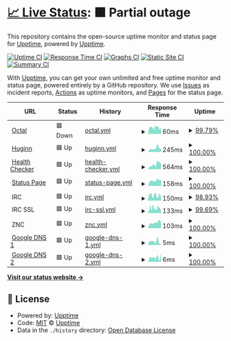 # [📈 Live Status](https://status.spacespacespacetime.dev): <!--live status--> **🟧 Partial outage**

This repository contains the open-source uptime monitor and status page for [Upptime](https://upptime.js.org), powered by [Upptime](https://github.com/upptime/upptime).

[![Uptime CI](https://github.com/adamus1red/status-checks/workflows/Uptime%20CI/badge.svg)](https://github.com/adamus1red/status-checks/actions?query=workflow%3A%22Uptime+CI%22)
[![Response Time CI](https://github.com/adamus1red/status-checks/workflows/Response%20Time%20CI/badge.svg)](https://github.com/adamus1red/status-checks/actions?query=workflow%3A%22Response+Time+CI%22)
[![Graphs CI](https://github.com/adamus1red/status-checks/workflows/Graphs%20CI/badge.svg)](https://github.com/adamus1red/status-checks/actions?query=workflow%3A%22Graphs+CI%22)
[![Static Site CI](https://github.com/adamus1red/status-checks/workflows/Static%20Site%20CI/badge.svg)](https://github.com/adamus1red/status-checks/actions?query=workflow%3A%22Static+Site+CI%22)
[![Summary CI](https://github.com/adamus1red/status-checks/workflows/Summary%20CI/badge.svg)](https://github.com/adamus1red/status-checks/actions?query=workflow%3A%22Summary+CI%22)

With [Upptime](https://upptime.js.org), you can get your own unlimited and free uptime monitor and status page, powered entirely by a GitHub repository. We use [Issues](https://github.com/upptime/upptime/issues) as incident reports, [Actions](https://github.com/adamus1red/status-checks/actions) as uptime monitors, and [Pages](https://status.spacespacespacetime.dev) for the status page.

<!--start: status pages-->
<!-- This summary is generated by Upptime (https://github.com/upptime/upptime) -->
<!-- Do not edit this manually, your changes will be overwritten -->
<!-- prettier-ignore -->
| URL | Status | History | Response Time | Uptime |
| --- | ------ | ------- | ------------- | ------ |
| <img alt="" src="https://icons.duckduckgo.com/ip3/octal.xyz.ico" height="13"> [Octal](https://octal.xyz) | 🟥 Down | [octal.yml](https://github.com/adamus1red/status-checks/commits/HEAD/history/octal.yml) | <details><summary><img alt="Response time graph" src="./graphs/octal/response-time-week.png" height="20"> 60ms</summary><br><a href="https://status.spacespacespacetime.dev/history/octal"><img alt="Response time 95" src="https://img.shields.io/endpoint?url=https%3A%2F%2Fraw.githubusercontent.com%2Fadamus1red%2Fstatus-checks%2FHEAD%2Fapi%2Foctal%2Fresponse-time.json"></a><br><a href="https://status.spacespacespacetime.dev/history/octal"><img alt="24-hour response time 67" src="https://img.shields.io/endpoint?url=https%3A%2F%2Fraw.githubusercontent.com%2Fadamus1red%2Fstatus-checks%2FHEAD%2Fapi%2Foctal%2Fresponse-time-day.json"></a><br><a href="https://status.spacespacespacetime.dev/history/octal"><img alt="7-day response time 60" src="https://img.shields.io/endpoint?url=https%3A%2F%2Fraw.githubusercontent.com%2Fadamus1red%2Fstatus-checks%2FHEAD%2Fapi%2Foctal%2Fresponse-time-week.json"></a><br><a href="https://status.spacespacespacetime.dev/history/octal"><img alt="30-day response time 76" src="https://img.shields.io/endpoint?url=https%3A%2F%2Fraw.githubusercontent.com%2Fadamus1red%2Fstatus-checks%2FHEAD%2Fapi%2Foctal%2Fresponse-time-month.json"></a><br><a href="https://status.spacespacespacetime.dev/history/octal"><img alt="1-year response time 93" src="https://img.shields.io/endpoint?url=https%3A%2F%2Fraw.githubusercontent.com%2Fadamus1red%2Fstatus-checks%2FHEAD%2Fapi%2Foctal%2Fresponse-time-year.json"></a></details> | <details><summary><a href="https://status.spacespacespacetime.dev/history/octal">99.79%</a></summary><a href="https://status.spacespacespacetime.dev/history/octal"><img alt="All-time uptime 100.00%" src="https://img.shields.io/endpoint?url=https%3A%2F%2Fraw.githubusercontent.com%2Fadamus1red%2Fstatus-checks%2FHEAD%2Fapi%2Foctal%2Fuptime.json"></a><br><a href="https://status.spacespacespacetime.dev/history/octal"><img alt="24-hour uptime 98.52%" src="https://img.shields.io/endpoint?url=https%3A%2F%2Fraw.githubusercontent.com%2Fadamus1red%2Fstatus-checks%2FHEAD%2Fapi%2Foctal%2Fuptime-day.json"></a><br><a href="https://status.spacespacespacetime.dev/history/octal"><img alt="7-day uptime 99.79%" src="https://img.shields.io/endpoint?url=https%3A%2F%2Fraw.githubusercontent.com%2Fadamus1red%2Fstatus-checks%2FHEAD%2Fapi%2Foctal%2Fuptime-week.json"></a><br><a href="https://status.spacespacespacetime.dev/history/octal"><img alt="30-day uptime 99.95%" src="https://img.shields.io/endpoint?url=https%3A%2F%2Fraw.githubusercontent.com%2Fadamus1red%2Fstatus-checks%2FHEAD%2Fapi%2Foctal%2Fuptime-month.json"></a><br><a href="https://status.spacespacespacetime.dev/history/octal"><img alt="1-year uptime 100.00%" src="https://img.shields.io/endpoint?url=https%3A%2F%2Fraw.githubusercontent.com%2Fadamus1red%2Fstatus-checks%2FHEAD%2Fapi%2Foctal%2Fuptime-year.json"></a></details>
| <img alt="" src="https://icons.duckduckgo.com/ip3/huginn.octal.xyz.ico" height="13"> [Huginn](https://huginn.octal.xyz/) | 🟩 Up | [huginn.yml](https://github.com/adamus1red/status-checks/commits/HEAD/history/huginn.yml) | <details><summary><img alt="Response time graph" src="./graphs/huginn/response-time-week.png" height="20"> 245ms</summary><br><a href="https://status.spacespacespacetime.dev/history/huginn"><img alt="Response time 454" src="https://img.shields.io/endpoint?url=https%3A%2F%2Fraw.githubusercontent.com%2Fadamus1red%2Fstatus-checks%2FHEAD%2Fapi%2Fhuginn%2Fresponse-time.json"></a><br><a href="https://status.spacespacespacetime.dev/history/huginn"><img alt="24-hour response time 196" src="https://img.shields.io/endpoint?url=https%3A%2F%2Fraw.githubusercontent.com%2Fadamus1red%2Fstatus-checks%2FHEAD%2Fapi%2Fhuginn%2Fresponse-time-day.json"></a><br><a href="https://status.spacespacespacetime.dev/history/huginn"><img alt="7-day response time 245" src="https://img.shields.io/endpoint?url=https%3A%2F%2Fraw.githubusercontent.com%2Fadamus1red%2Fstatus-checks%2FHEAD%2Fapi%2Fhuginn%2Fresponse-time-week.json"></a><br><a href="https://status.spacespacespacetime.dev/history/huginn"><img alt="30-day response time 274" src="https://img.shields.io/endpoint?url=https%3A%2F%2Fraw.githubusercontent.com%2Fadamus1red%2Fstatus-checks%2FHEAD%2Fapi%2Fhuginn%2Fresponse-time-month.json"></a><br><a href="https://status.spacespacespacetime.dev/history/huginn"><img alt="1-year response time 327" src="https://img.shields.io/endpoint?url=https%3A%2F%2Fraw.githubusercontent.com%2Fadamus1red%2Fstatus-checks%2FHEAD%2Fapi%2Fhuginn%2Fresponse-time-year.json"></a></details> | <details><summary><a href="https://status.spacespacespacetime.dev/history/huginn">100.00%</a></summary><a href="https://status.spacespacespacetime.dev/history/huginn"><img alt="All-time uptime 98.45%" src="https://img.shields.io/endpoint?url=https%3A%2F%2Fraw.githubusercontent.com%2Fadamus1red%2Fstatus-checks%2FHEAD%2Fapi%2Fhuginn%2Fuptime.json"></a><br><a href="https://status.spacespacespacetime.dev/history/huginn"><img alt="24-hour uptime 100.00%" src="https://img.shields.io/endpoint?url=https%3A%2F%2Fraw.githubusercontent.com%2Fadamus1red%2Fstatus-checks%2FHEAD%2Fapi%2Fhuginn%2Fuptime-day.json"></a><br><a href="https://status.spacespacespacetime.dev/history/huginn"><img alt="7-day uptime 100.00%" src="https://img.shields.io/endpoint?url=https%3A%2F%2Fraw.githubusercontent.com%2Fadamus1red%2Fstatus-checks%2FHEAD%2Fapi%2Fhuginn%2Fuptime-week.json"></a><br><a href="https://status.spacespacespacetime.dev/history/huginn"><img alt="30-day uptime 100.00%" src="https://img.shields.io/endpoint?url=https%3A%2F%2Fraw.githubusercontent.com%2Fadamus1red%2Fstatus-checks%2FHEAD%2Fapi%2Fhuginn%2Fuptime-month.json"></a><br><a href="https://status.spacespacespacetime.dev/history/huginn"><img alt="1-year uptime 98.48%" src="https://img.shields.io/endpoint?url=https%3A%2F%2Fraw.githubusercontent.com%2Fadamus1red%2Fstatus-checks%2FHEAD%2Fapi%2Fhuginn%2Fuptime-year.json"></a></details>
| <img alt="" src="https://icons.duckduckgo.com/ip3/health.octal.xyz.ico" height="13"> [Health Checker](https://health.octal.xyz/) | 🟩 Up | [health-checker.yml](https://github.com/adamus1red/status-checks/commits/HEAD/history/health-checker.yml) | <details><summary><img alt="Response time graph" src="./graphs/health-checker/response-time-week.png" height="20"> 564ms</summary><br><a href="https://status.spacespacespacetime.dev/history/health-checker"><img alt="Response time 583" src="https://img.shields.io/endpoint?url=https%3A%2F%2Fraw.githubusercontent.com%2Fadamus1red%2Fstatus-checks%2FHEAD%2Fapi%2Fhealth-checker%2Fresponse-time.json"></a><br><a href="https://status.spacespacespacetime.dev/history/health-checker"><img alt="24-hour response time 621" src="https://img.shields.io/endpoint?url=https%3A%2F%2Fraw.githubusercontent.com%2Fadamus1red%2Fstatus-checks%2FHEAD%2Fapi%2Fhealth-checker%2Fresponse-time-day.json"></a><br><a href="https://status.spacespacespacetime.dev/history/health-checker"><img alt="7-day response time 564" src="https://img.shields.io/endpoint?url=https%3A%2F%2Fraw.githubusercontent.com%2Fadamus1red%2Fstatus-checks%2FHEAD%2Fapi%2Fhealth-checker%2Fresponse-time-week.json"></a><br><a href="https://status.spacespacespacetime.dev/history/health-checker"><img alt="30-day response time 580" src="https://img.shields.io/endpoint?url=https%3A%2F%2Fraw.githubusercontent.com%2Fadamus1red%2Fstatus-checks%2FHEAD%2Fapi%2Fhealth-checker%2Fresponse-time-month.json"></a><br><a href="https://status.spacespacespacetime.dev/history/health-checker"><img alt="1-year response time 592" src="https://img.shields.io/endpoint?url=https%3A%2F%2Fraw.githubusercontent.com%2Fadamus1red%2Fstatus-checks%2FHEAD%2Fapi%2Fhealth-checker%2Fresponse-time-year.json"></a></details> | <details><summary><a href="https://status.spacespacespacetime.dev/history/health-checker">100.00%</a></summary><a href="https://status.spacespacespacetime.dev/history/health-checker"><img alt="All-time uptime 95.53%" src="https://img.shields.io/endpoint?url=https%3A%2F%2Fraw.githubusercontent.com%2Fadamus1red%2Fstatus-checks%2FHEAD%2Fapi%2Fhealth-checker%2Fuptime.json"></a><br><a href="https://status.spacespacespacetime.dev/history/health-checker"><img alt="24-hour uptime 100.00%" src="https://img.shields.io/endpoint?url=https%3A%2F%2Fraw.githubusercontent.com%2Fadamus1red%2Fstatus-checks%2FHEAD%2Fapi%2Fhealth-checker%2Fuptime-day.json"></a><br><a href="https://status.spacespacespacetime.dev/history/health-checker"><img alt="7-day uptime 100.00%" src="https://img.shields.io/endpoint?url=https%3A%2F%2Fraw.githubusercontent.com%2Fadamus1red%2Fstatus-checks%2FHEAD%2Fapi%2Fhealth-checker%2Fuptime-week.json"></a><br><a href="https://status.spacespacespacetime.dev/history/health-checker"><img alt="30-day uptime 100.00%" src="https://img.shields.io/endpoint?url=https%3A%2F%2Fraw.githubusercontent.com%2Fadamus1red%2Fstatus-checks%2FHEAD%2Fapi%2Fhealth-checker%2Fuptime-month.json"></a><br><a href="https://status.spacespacespacetime.dev/history/health-checker"><img alt="1-year uptime 95.94%" src="https://img.shields.io/endpoint?url=https%3A%2F%2Fraw.githubusercontent.com%2Fadamus1red%2Fstatus-checks%2FHEAD%2Fapi%2Fhealth-checker%2Fuptime-year.json"></a></details>
| <img alt="" src="https://icons.duckduckgo.com/ip3/status.spacespacespacetime.dev.ico" height="13"> [Status Page](https://status.spacespacespacetime.dev/) | 🟩 Up | [status-page.yml](https://github.com/adamus1red/status-checks/commits/HEAD/history/status-page.yml) | <details><summary><img alt="Response time graph" src="./graphs/status-page/response-time-week.png" height="20"> 158ms</summary><br><a href="https://status.spacespacespacetime.dev/history/status-page"><img alt="Response time 194" src="https://img.shields.io/endpoint?url=https%3A%2F%2Fraw.githubusercontent.com%2Fadamus1red%2Fstatus-checks%2FHEAD%2Fapi%2Fstatus-page%2Fresponse-time.json"></a><br><a href="https://status.spacespacespacetime.dev/history/status-page"><img alt="24-hour response time 175" src="https://img.shields.io/endpoint?url=https%3A%2F%2Fraw.githubusercontent.com%2Fadamus1red%2Fstatus-checks%2FHEAD%2Fapi%2Fstatus-page%2Fresponse-time-day.json"></a><br><a href="https://status.spacespacespacetime.dev/history/status-page"><img alt="7-day response time 158" src="https://img.shields.io/endpoint?url=https%3A%2F%2Fraw.githubusercontent.com%2Fadamus1red%2Fstatus-checks%2FHEAD%2Fapi%2Fstatus-page%2Fresponse-time-week.json"></a><br><a href="https://status.spacespacespacetime.dev/history/status-page"><img alt="30-day response time 171" src="https://img.shields.io/endpoint?url=https%3A%2F%2Fraw.githubusercontent.com%2Fadamus1red%2Fstatus-checks%2FHEAD%2Fapi%2Fstatus-page%2Fresponse-time-month.json"></a><br><a href="https://status.spacespacespacetime.dev/history/status-page"><img alt="1-year response time 156" src="https://img.shields.io/endpoint?url=https%3A%2F%2Fraw.githubusercontent.com%2Fadamus1red%2Fstatus-checks%2FHEAD%2Fapi%2Fstatus-page%2Fresponse-time-year.json"></a></details> | <details><summary><a href="https://status.spacespacespacetime.dev/history/status-page">100.00%</a></summary><a href="https://status.spacespacespacetime.dev/history/status-page"><img alt="All-time uptime 99.93%" src="https://img.shields.io/endpoint?url=https%3A%2F%2Fraw.githubusercontent.com%2Fadamus1red%2Fstatus-checks%2FHEAD%2Fapi%2Fstatus-page%2Fuptime.json"></a><br><a href="https://status.spacespacespacetime.dev/history/status-page"><img alt="24-hour uptime 100.00%" src="https://img.shields.io/endpoint?url=https%3A%2F%2Fraw.githubusercontent.com%2Fadamus1red%2Fstatus-checks%2FHEAD%2Fapi%2Fstatus-page%2Fuptime-day.json"></a><br><a href="https://status.spacespacespacetime.dev/history/status-page"><img alt="7-day uptime 100.00%" src="https://img.shields.io/endpoint?url=https%3A%2F%2Fraw.githubusercontent.com%2Fadamus1red%2Fstatus-checks%2FHEAD%2Fapi%2Fstatus-page%2Fuptime-week.json"></a><br><a href="https://status.spacespacespacetime.dev/history/status-page"><img alt="30-day uptime 100.00%" src="https://img.shields.io/endpoint?url=https%3A%2F%2Fraw.githubusercontent.com%2Fadamus1red%2Fstatus-checks%2FHEAD%2Fapi%2Fstatus-page%2Fuptime-month.json"></a><br><a href="https://status.spacespacespacetime.dev/history/status-page"><img alt="1-year uptime 99.99%" src="https://img.shields.io/endpoint?url=https%3A%2F%2Fraw.githubusercontent.com%2Fadamus1red%2Fstatus-checks%2FHEAD%2Fapi%2Fstatus-page%2Fuptime-year.json"></a></details>
| <img alt="" src="https://icons.duckduckgo.com/ip3/null.ico" height="13"> IRC | 🟩 Up | [irc.yml](https://github.com/adamus1red/status-checks/commits/HEAD/history/irc.yml) | <details><summary><img alt="Response time graph" src="./graphs/irc/response-time-week.png" height="20"> 150ms</summary><br><a href="https://status.spacespacespacetime.dev/history/irc"><img alt="Response time 155" src="https://img.shields.io/endpoint?url=https%3A%2F%2Fraw.githubusercontent.com%2Fadamus1red%2Fstatus-checks%2FHEAD%2Fapi%2Firc%2Fresponse-time.json"></a><br><a href="https://status.spacespacespacetime.dev/history/irc"><img alt="24-hour response time 179" src="https://img.shields.io/endpoint?url=https%3A%2F%2Fraw.githubusercontent.com%2Fadamus1red%2Fstatus-checks%2FHEAD%2Fapi%2Firc%2Fresponse-time-day.json"></a><br><a href="https://status.spacespacespacetime.dev/history/irc"><img alt="7-day response time 150" src="https://img.shields.io/endpoint?url=https%3A%2F%2Fraw.githubusercontent.com%2Fadamus1red%2Fstatus-checks%2FHEAD%2Fapi%2Firc%2Fresponse-time-week.json"></a><br><a href="https://status.spacespacespacetime.dev/history/irc"><img alt="30-day response time 151" src="https://img.shields.io/endpoint?url=https%3A%2F%2Fraw.githubusercontent.com%2Fadamus1red%2Fstatus-checks%2FHEAD%2Fapi%2Firc%2Fresponse-time-month.json"></a><br><a href="https://status.spacespacespacetime.dev/history/irc"><img alt="1-year response time 153" src="https://img.shields.io/endpoint?url=https%3A%2F%2Fraw.githubusercontent.com%2Fadamus1red%2Fstatus-checks%2FHEAD%2Fapi%2Firc%2Fresponse-time-year.json"></a></details> | <details><summary><a href="https://status.spacespacespacetime.dev/history/irc">98.93%</a></summary><a href="https://status.spacespacespacetime.dev/history/irc"><img alt="All-time uptime 99.92%" src="https://img.shields.io/endpoint?url=https%3A%2F%2Fraw.githubusercontent.com%2Fadamus1red%2Fstatus-checks%2FHEAD%2Fapi%2Firc%2Fuptime.json"></a><br><a href="https://status.spacespacespacetime.dev/history/irc"><img alt="24-hour uptime 98.62%" src="https://img.shields.io/endpoint?url=https%3A%2F%2Fraw.githubusercontent.com%2Fadamus1red%2Fstatus-checks%2FHEAD%2Fapi%2Firc%2Fuptime-day.json"></a><br><a href="https://status.spacespacespacetime.dev/history/irc"><img alt="7-day uptime 98.93%" src="https://img.shields.io/endpoint?url=https%3A%2F%2Fraw.githubusercontent.com%2Fadamus1red%2Fstatus-checks%2FHEAD%2Fapi%2Firc%2Fuptime-week.json"></a><br><a href="https://status.spacespacespacetime.dev/history/irc"><img alt="30-day uptime 99.45%" src="https://img.shields.io/endpoint?url=https%3A%2F%2Fraw.githubusercontent.com%2Fadamus1red%2Fstatus-checks%2FHEAD%2Fapi%2Firc%2Fuptime-month.json"></a><br><a href="https://status.spacespacespacetime.dev/history/irc"><img alt="1-year uptime 99.92%" src="https://img.shields.io/endpoint?url=https%3A%2F%2Fraw.githubusercontent.com%2Fadamus1red%2Fstatus-checks%2FHEAD%2Fapi%2Firc%2Fuptime-year.json"></a></details>
| <img alt="" src="https://icons.duckduckgo.com/ip3/null.ico" height="13"> IRC SSL | 🟩 Up | [irc-ssl.yml](https://github.com/adamus1red/status-checks/commits/HEAD/history/irc-ssl.yml) | <details><summary><img alt="Response time graph" src="./graphs/irc-ssl/response-time-week.png" height="20"> 133ms</summary><br><a href="https://status.spacespacespacetime.dev/history/irc-ssl"><img alt="Response time 138" src="https://img.shields.io/endpoint?url=https%3A%2F%2Fraw.githubusercontent.com%2Fadamus1red%2Fstatus-checks%2FHEAD%2Fapi%2Firc-ssl%2Fresponse-time.json"></a><br><a href="https://status.spacespacespacetime.dev/history/irc-ssl"><img alt="24-hour response time 112" src="https://img.shields.io/endpoint?url=https%3A%2F%2Fraw.githubusercontent.com%2Fadamus1red%2Fstatus-checks%2FHEAD%2Fapi%2Firc-ssl%2Fresponse-time-day.json"></a><br><a href="https://status.spacespacespacetime.dev/history/irc-ssl"><img alt="7-day response time 133" src="https://img.shields.io/endpoint?url=https%3A%2F%2Fraw.githubusercontent.com%2Fadamus1red%2Fstatus-checks%2FHEAD%2Fapi%2Firc-ssl%2Fresponse-time-week.json"></a><br><a href="https://status.spacespacespacetime.dev/history/irc-ssl"><img alt="30-day response time 136" src="https://img.shields.io/endpoint?url=https%3A%2F%2Fraw.githubusercontent.com%2Fadamus1red%2Fstatus-checks%2FHEAD%2Fapi%2Firc-ssl%2Fresponse-time-month.json"></a><br><a href="https://status.spacespacespacetime.dev/history/irc-ssl"><img alt="1-year response time 140" src="https://img.shields.io/endpoint?url=https%3A%2F%2Fraw.githubusercontent.com%2Fadamus1red%2Fstatus-checks%2FHEAD%2Fapi%2Firc-ssl%2Fresponse-time-year.json"></a></details> | <details><summary><a href="https://status.spacespacespacetime.dev/history/irc-ssl">99.69%</a></summary><a href="https://status.spacespacespacetime.dev/history/irc-ssl"><img alt="All-time uptime 99.82%" src="https://img.shields.io/endpoint?url=https%3A%2F%2Fraw.githubusercontent.com%2Fadamus1red%2Fstatus-checks%2FHEAD%2Fapi%2Firc-ssl%2Fuptime.json"></a><br><a href="https://status.spacespacespacetime.dev/history/irc-ssl"><img alt="24-hour uptime 98.95%" src="https://img.shields.io/endpoint?url=https%3A%2F%2Fraw.githubusercontent.com%2Fadamus1red%2Fstatus-checks%2FHEAD%2Fapi%2Firc-ssl%2Fuptime-day.json"></a><br><a href="https://status.spacespacespacetime.dev/history/irc-ssl"><img alt="7-day uptime 99.69%" src="https://img.shields.io/endpoint?url=https%3A%2F%2Fraw.githubusercontent.com%2Fadamus1red%2Fstatus-checks%2FHEAD%2Fapi%2Firc-ssl%2Fuptime-week.json"></a><br><a href="https://status.spacespacespacetime.dev/history/irc-ssl"><img alt="30-day uptime 99.19%" src="https://img.shields.io/endpoint?url=https%3A%2F%2Fraw.githubusercontent.com%2Fadamus1red%2Fstatus-checks%2FHEAD%2Fapi%2Firc-ssl%2Fuptime-month.json"></a><br><a href="https://status.spacespacespacetime.dev/history/irc-ssl"><img alt="1-year uptime 99.90%" src="https://img.shields.io/endpoint?url=https%3A%2F%2Fraw.githubusercontent.com%2Fadamus1red%2Fstatus-checks%2FHEAD%2Fapi%2Firc-ssl%2Fuptime-year.json"></a></details>
| <img alt="" src="https://icons.duckduckgo.com/ip3/null.ico" height="13"> ZNC | 🟩 Up | [znc.yml](https://github.com/adamus1red/status-checks/commits/HEAD/history/znc.yml) | <details><summary><img alt="Response time graph" src="./graphs/znc/response-time-week.png" height="20"> 103ms</summary><br><a href="https://status.spacespacespacetime.dev/history/znc"><img alt="Response time 185" src="https://img.shields.io/endpoint?url=https%3A%2F%2Fraw.githubusercontent.com%2Fadamus1red%2Fstatus-checks%2FHEAD%2Fapi%2Fznc%2Fresponse-time.json"></a><br><a href="https://status.spacespacespacetime.dev/history/znc"><img alt="24-hour response time 103" src="https://img.shields.io/endpoint?url=https%3A%2F%2Fraw.githubusercontent.com%2Fadamus1red%2Fstatus-checks%2FHEAD%2Fapi%2Fznc%2Fresponse-time-day.json"></a><br><a href="https://status.spacespacespacetime.dev/history/znc"><img alt="7-day response time 103" src="https://img.shields.io/endpoint?url=https%3A%2F%2Fraw.githubusercontent.com%2Fadamus1red%2Fstatus-checks%2FHEAD%2Fapi%2Fznc%2Fresponse-time-week.json"></a><br><a href="https://status.spacespacespacetime.dev/history/znc"><img alt="30-day response time 110" src="https://img.shields.io/endpoint?url=https%3A%2F%2Fraw.githubusercontent.com%2Fadamus1red%2Fstatus-checks%2FHEAD%2Fapi%2Fznc%2Fresponse-time-month.json"></a><br><a href="https://status.spacespacespacetime.dev/history/znc"><img alt="1-year response time 173" src="https://img.shields.io/endpoint?url=https%3A%2F%2Fraw.githubusercontent.com%2Fadamus1red%2Fstatus-checks%2FHEAD%2Fapi%2Fznc%2Fresponse-time-year.json"></a></details> | <details><summary><a href="https://status.spacespacespacetime.dev/history/znc">100.00%</a></summary><a href="https://status.spacespacespacetime.dev/history/znc"><img alt="All-time uptime 98.45%" src="https://img.shields.io/endpoint?url=https%3A%2F%2Fraw.githubusercontent.com%2Fadamus1red%2Fstatus-checks%2FHEAD%2Fapi%2Fznc%2Fuptime.json"></a><br><a href="https://status.spacespacespacetime.dev/history/znc"><img alt="24-hour uptime 100.00%" src="https://img.shields.io/endpoint?url=https%3A%2F%2Fraw.githubusercontent.com%2Fadamus1red%2Fstatus-checks%2FHEAD%2Fapi%2Fznc%2Fuptime-day.json"></a><br><a href="https://status.spacespacespacetime.dev/history/znc"><img alt="7-day uptime 100.00%" src="https://img.shields.io/endpoint?url=https%3A%2F%2Fraw.githubusercontent.com%2Fadamus1red%2Fstatus-checks%2FHEAD%2Fapi%2Fznc%2Fuptime-week.json"></a><br><a href="https://status.spacespacespacetime.dev/history/znc"><img alt="30-day uptime 100.00%" src="https://img.shields.io/endpoint?url=https%3A%2F%2Fraw.githubusercontent.com%2Fadamus1red%2Fstatus-checks%2FHEAD%2Fapi%2Fznc%2Fuptime-month.json"></a><br><a href="https://status.spacespacespacetime.dev/history/znc"><img alt="1-year uptime 96.06%" src="https://img.shields.io/endpoint?url=https%3A%2F%2Fraw.githubusercontent.com%2Fadamus1red%2Fstatus-checks%2FHEAD%2Fapi%2Fznc%2Fuptime-year.json"></a></details>
| <img alt="" src="https://icons.duckduckgo.com/ip3/null.ico" height="13"> [Google DNS 1](8.8.4.4) | 🟩 Up | [google-dns-1.yml](https://github.com/adamus1red/status-checks/commits/HEAD/history/google-dns-1.yml) | <details><summary><img alt="Response time graph" src="./graphs/google-dns-1/response-time-week.png" height="20"> 5ms</summary><br><a href="https://status.spacespacespacetime.dev/history/google-dns-1"><img alt="Response time 7" src="https://img.shields.io/endpoint?url=https%3A%2F%2Fraw.githubusercontent.com%2Fadamus1red%2Fstatus-checks%2FHEAD%2Fapi%2Fgoogle-dns-1%2Fresponse-time.json"></a><br><a href="https://status.spacespacespacetime.dev/history/google-dns-1"><img alt="24-hour response time 2" src="https://img.shields.io/endpoint?url=https%3A%2F%2Fraw.githubusercontent.com%2Fadamus1red%2Fstatus-checks%2FHEAD%2Fapi%2Fgoogle-dns-1%2Fresponse-time-day.json"></a><br><a href="https://status.spacespacespacetime.dev/history/google-dns-1"><img alt="7-day response time 5" src="https://img.shields.io/endpoint?url=https%3A%2F%2Fraw.githubusercontent.com%2Fadamus1red%2Fstatus-checks%2FHEAD%2Fapi%2Fgoogle-dns-1%2Fresponse-time-week.json"></a><br><a href="https://status.spacespacespacetime.dev/history/google-dns-1"><img alt="30-day response time 4" src="https://img.shields.io/endpoint?url=https%3A%2F%2Fraw.githubusercontent.com%2Fadamus1red%2Fstatus-checks%2FHEAD%2Fapi%2Fgoogle-dns-1%2Fresponse-time-month.json"></a><br><a href="https://status.spacespacespacetime.dev/history/google-dns-1"><img alt="1-year response time 6" src="https://img.shields.io/endpoint?url=https%3A%2F%2Fraw.githubusercontent.com%2Fadamus1red%2Fstatus-checks%2FHEAD%2Fapi%2Fgoogle-dns-1%2Fresponse-time-year.json"></a></details> | <details><summary><a href="https://status.spacespacespacetime.dev/history/google-dns-1">100.00%</a></summary><a href="https://status.spacespacespacetime.dev/history/google-dns-1"><img alt="All-time uptime 99.68%" src="https://img.shields.io/endpoint?url=https%3A%2F%2Fraw.githubusercontent.com%2Fadamus1red%2Fstatus-checks%2FHEAD%2Fapi%2Fgoogle-dns-1%2Fuptime.json"></a><br><a href="https://status.spacespacespacetime.dev/history/google-dns-1"><img alt="24-hour uptime 100.00%" src="https://img.shields.io/endpoint?url=https%3A%2F%2Fraw.githubusercontent.com%2Fadamus1red%2Fstatus-checks%2FHEAD%2Fapi%2Fgoogle-dns-1%2Fuptime-day.json"></a><br><a href="https://status.spacespacespacetime.dev/history/google-dns-1"><img alt="7-day uptime 100.00%" src="https://img.shields.io/endpoint?url=https%3A%2F%2Fraw.githubusercontent.com%2Fadamus1red%2Fstatus-checks%2FHEAD%2Fapi%2Fgoogle-dns-1%2Fuptime-week.json"></a><br><a href="https://status.spacespacespacetime.dev/history/google-dns-1"><img alt="30-day uptime 100.00%" src="https://img.shields.io/endpoint?url=https%3A%2F%2Fraw.githubusercontent.com%2Fadamus1red%2Fstatus-checks%2FHEAD%2Fapi%2Fgoogle-dns-1%2Fuptime-month.json"></a><br><a href="https://status.spacespacespacetime.dev/history/google-dns-1"><img alt="1-year uptime 99.18%" src="https://img.shields.io/endpoint?url=https%3A%2F%2Fraw.githubusercontent.com%2Fadamus1red%2Fstatus-checks%2FHEAD%2Fapi%2Fgoogle-dns-1%2Fuptime-year.json"></a></details>
| <img alt="" src="https://icons.duckduckgo.com/ip3/null.ico" height="13"> [Google DNS 2](8.8.8.8) | 🟩 Up | [google-dns-2.yml](https://github.com/adamus1red/status-checks/commits/HEAD/history/google-dns-2.yml) | <details><summary><img alt="Response time graph" src="./graphs/google-dns-2/response-time-week.png" height="20"> 6ms</summary><br><a href="https://status.spacespacespacetime.dev/history/google-dns-2"><img alt="Response time 7" src="https://img.shields.io/endpoint?url=https%3A%2F%2Fraw.githubusercontent.com%2Fadamus1red%2Fstatus-checks%2FHEAD%2Fapi%2Fgoogle-dns-2%2Fresponse-time.json"></a><br><a href="https://status.spacespacespacetime.dev/history/google-dns-2"><img alt="24-hour response time 10" src="https://img.shields.io/endpoint?url=https%3A%2F%2Fraw.githubusercontent.com%2Fadamus1red%2Fstatus-checks%2FHEAD%2Fapi%2Fgoogle-dns-2%2Fresponse-time-day.json"></a><br><a href="https://status.spacespacespacetime.dev/history/google-dns-2"><img alt="7-day response time 6" src="https://img.shields.io/endpoint?url=https%3A%2F%2Fraw.githubusercontent.com%2Fadamus1red%2Fstatus-checks%2FHEAD%2Fapi%2Fgoogle-dns-2%2Fresponse-time-week.json"></a><br><a href="https://status.spacespacespacetime.dev/history/google-dns-2"><img alt="30-day response time 4" src="https://img.shields.io/endpoint?url=https%3A%2F%2Fraw.githubusercontent.com%2Fadamus1red%2Fstatus-checks%2FHEAD%2Fapi%2Fgoogle-dns-2%2Fresponse-time-month.json"></a><br><a href="https://status.spacespacespacetime.dev/history/google-dns-2"><img alt="1-year response time 6" src="https://img.shields.io/endpoint?url=https%3A%2F%2Fraw.githubusercontent.com%2Fadamus1red%2Fstatus-checks%2FHEAD%2Fapi%2Fgoogle-dns-2%2Fresponse-time-year.json"></a></details> | <details><summary><a href="https://status.spacespacespacetime.dev/history/google-dns-2">100.00%</a></summary><a href="https://status.spacespacespacetime.dev/history/google-dns-2"><img alt="All-time uptime 99.68%" src="https://img.shields.io/endpoint?url=https%3A%2F%2Fraw.githubusercontent.com%2Fadamus1red%2Fstatus-checks%2FHEAD%2Fapi%2Fgoogle-dns-2%2Fuptime.json"></a><br><a href="https://status.spacespacespacetime.dev/history/google-dns-2"><img alt="24-hour uptime 100.00%" src="https://img.shields.io/endpoint?url=https%3A%2F%2Fraw.githubusercontent.com%2Fadamus1red%2Fstatus-checks%2FHEAD%2Fapi%2Fgoogle-dns-2%2Fuptime-day.json"></a><br><a href="https://status.spacespacespacetime.dev/history/google-dns-2"><img alt="7-day uptime 100.00%" src="https://img.shields.io/endpoint?url=https%3A%2F%2Fraw.githubusercontent.com%2Fadamus1red%2Fstatus-checks%2FHEAD%2Fapi%2Fgoogle-dns-2%2Fuptime-week.json"></a><br><a href="https://status.spacespacespacetime.dev/history/google-dns-2"><img alt="30-day uptime 100.00%" src="https://img.shields.io/endpoint?url=https%3A%2F%2Fraw.githubusercontent.com%2Fadamus1red%2Fstatus-checks%2FHEAD%2Fapi%2Fgoogle-dns-2%2Fuptime-month.json"></a><br><a href="https://status.spacespacespacetime.dev/history/google-dns-2"><img alt="1-year uptime 99.17%" src="https://img.shields.io/endpoint?url=https%3A%2F%2Fraw.githubusercontent.com%2Fadamus1red%2Fstatus-checks%2FHEAD%2Fapi%2Fgoogle-dns-2%2Fuptime-year.json"></a></details>

<!--end: status pages-->

[**Visit our status website →**](https://status.spacespacespacetime.dev)

## 📄 License

- Powered by: [Upptime](https://github.com/upptime/upptime)
- Code: [MIT](./LICENSE) © [Upptime](https://upptime.js.org)
- Data in the `./history` directory: [Open Database License](https://opendatacommons.org/licenses/odbl/1-0/)
